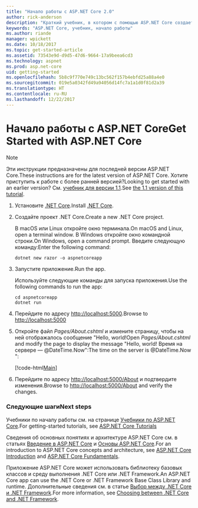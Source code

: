 ```yaml
---
title: "Начало работы с ASP.NET Core 2.0"
author: rick-anderson
description: "Краткий учебник, в котором с помощью ASP.NET Core создается и запускается простое приложение Hello World."
keywords: "ASP.NET Core, учебник, начало работы"
ms.author: riande
manager: wpickett
ms.date: 10/18/2017
ms.topic: get-started-article
ms.assetid: 73543e9d-d9d5-47d6-9664-17a9beea6cd3
ms.technology: aspnet
ms.prod: asp.net-core
uid: getting-started
ms.openlocfilehash: 5b8c9f770e749c13bc562f157b4ebfd25a88a4e0
ms.sourcegitcommit: 019e5a0342fd49a94056d14fc7a1a1d0f81d2a39
ms.translationtype: HT
ms.contentlocale: ru-RU
ms.lasthandoff: 12/22/2017
---
```

# <a name="get-started-with-aspnet-core"></a><span data-ttu-id="616f2-104">Начало работы с ASP.NET Core</span><span class="sxs-lookup"><span data-stu-id="616f2-104">Get Started with ASP.NET Core</span></span>

> [!NOTE]
> <span data-ttu-id="616f2-105">Эти инструкции предназначены для последней версии ASP.NET Core.</span><span class="sxs-lookup"><span data-stu-id="616f2-105">These instructions are for the latest version of ASP.NET Core.</span></span> <span data-ttu-id="616f2-106">Хотите приступить к работе с более ранней версией?</span><span class="sxs-lookup"><span data-stu-id="616f2-106">Looking to get started with an earlier version?</span></span> <span data-ttu-id="616f2-107">См. [учебник для версии 1.1](xref:getting-started-1.1).</span><span class="sxs-lookup"><span data-stu-id="616f2-107">See [the 1.1 version of this tutorial](xref:getting-started-1.1).</span></span>

1. <span data-ttu-id="616f2-108">Установите [.NET Core](https://www.microsoft.com/net/core/).</span><span class="sxs-lookup"><span data-stu-id="616f2-108">Install [.NET Core](https://www.microsoft.com/net/core/).</span></span>

2. <span data-ttu-id="616f2-109">Создайте проект .NET Core.</span><span class="sxs-lookup"><span data-stu-id="616f2-109">Create a new .NET Core project.</span></span>

   <span data-ttu-id="616f2-110">В macOS или Linux откройте окно терминала.</span><span class="sxs-lookup"><span data-stu-id="616f2-110">On macOS and Linux, open a terminal window.</span></span> <span data-ttu-id="616f2-111">В Windows откройте окно командной строки.</span><span class="sxs-lookup"><span data-stu-id="616f2-111">On Windows, open a command prompt.</span></span> <span data-ttu-id="616f2-112">Введите следующую команду:</span><span class="sxs-lookup"><span data-stu-id="616f2-112">Enter the following command:</span></span>

    ```terminal
    dotnet new razor -o aspnetcoreapp
    ```
    
4. <span data-ttu-id="616f2-113">Запустите приложение.</span><span class="sxs-lookup"><span data-stu-id="616f2-113">Run the app.</span></span>

    <span data-ttu-id="616f2-114">Используйте следующие команды для запуска приложения.</span><span class="sxs-lookup"><span data-stu-id="616f2-114">Use the following commands to run the app:</span></span>

    ```terminal
    cd aspnetcoreapp
    dotnet run
    ```

5. <span data-ttu-id="616f2-115">Перейдите по адресу [http://localhost:5000](http://localhost:5000).</span><span class="sxs-lookup"><span data-stu-id="616f2-115">Browse to [http://localhost:5000](http://localhost:5000)</span></span>

6. <span data-ttu-id="616f2-116">Откройте файл *Pages/About.cshtml* и измените страницу, чтобы на ней отображалось сообщение "Hello, world!</span><span class="sxs-lookup"><span data-stu-id="616f2-116">Open *Pages/About.cshtml* and modify the page to display the message "Hello, world!</span></span> <span data-ttu-id="616f2-117">Время на сервере — @DateTime.Now":</span><span class="sxs-lookup"><span data-stu-id="616f2-117">The time on the server is @DateTime.Now ":</span></span>

    [!code-html[Main](getting-started/sample/getting-started/about.cshtml?highlight=9&range=1-9)]

7. <span data-ttu-id="616f2-118">Перейдите по адресу [http://localhost:5000/About](http://localhost:5000/About) и подтвердите изменения.</span><span class="sxs-lookup"><span data-stu-id="616f2-118">Browse to [http://localhost:5000/About](http://localhost:5000/About) and verify the changes.</span></span>

### <a name="next-steps"></a><span data-ttu-id="616f2-119">Следующие шаги</span><span class="sxs-lookup"><span data-stu-id="616f2-119">Next steps</span></span>

<span data-ttu-id="616f2-120">Учебники по началу работы см. на странице [Учебники по ASP.NET Core](tutorials/index.md).</span><span class="sxs-lookup"><span data-stu-id="616f2-120">For getting-started tutorials, see [ASP.NET Core Tutorials](tutorials/index.md)</span></span>

<span data-ttu-id="616f2-121">Сведения об основных понятиях и архитектуре ASP.NET Core см. в статьях [Введение в ASP.NET Core](index.md) и [Основы ASP.NET Core](fundamentals/index.md).</span><span class="sxs-lookup"><span data-stu-id="616f2-121">For an introduction to ASP.NET Core concepts and architecture, see [ASP.NET Core Introduction](index.md) and [ASP.NET Core Fundamentals](fundamentals/index.md).</span></span>

<span data-ttu-id="616f2-122">Приложение ASP.NET Core может использовать библиотеку базовых классов и среду выполнения .NET Core или .NET Framework.</span><span class="sxs-lookup"><span data-stu-id="616f2-122">An ASP.NET Core app can use the .NET Core or .NET Framework Base Class Library and runtime.</span></span> <span data-ttu-id="616f2-123">Дополнительные сведения см. в статье [Выбор между .NET Core и .NET Framework](https://docs.microsoft.com/dotnet/articles/standard/choosing-core-framework-server).</span><span class="sxs-lookup"><span data-stu-id="616f2-123">For more information, see [Choosing between .NET Core and .NET Framework](https://docs.microsoft.com/dotnet/articles/standard/choosing-core-framework-server).</span></span>
